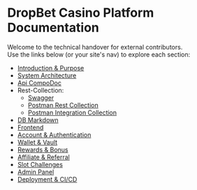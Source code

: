 # DropBet Casino Platform Documentation

Welcome to the technical handover for external contributors.  
Use the links below (or your site's nav) to explore each section:

- [Introduction & Purpose](https://evo-verse.github.io/Dropbet.com/introduction.html)  
- [System Architecture](https://evo-verse.github.io/Dropbet.com/system-architecture.html)  
- [Api CompoDoc](https://evo-verse.github.io/Dropbet.com/api-docs/index.html)
- Rest-Collection:
  - [Swagger](https://api.dropbet-stage.com/swagger/#/)
  - [Postman Rest Collection](https://evo-verse.github.io/Dropbet.com/postman-collections/dropbet-rest-api.postman_collection.json)
  - [Postman Integration Collection](https://evo-verse.github.io/Dropbet.com/postman-collections/dropbet-integration-api.postman_collection.json)
- [DB Markdown](https://evo-verse.github.io/Dropbet.com/db-schema-documentation.html)
- [Frontend](https://evo-verse.github.io/Dropbet.com/frontend.html)  
- [Account & Authentication](https://evo-verse.github.io/Dropbet.com/authentication.html)  
- [Wallet & Vault](https://evo-verse.github.io/Dropbet.com/wallet-vault.html)  
- [Rewards & Bonus](https://evo-verse.github.io/Dropbet.com/rewards-bonus.html)  
- [Affiliate & Referral](https://evo-verse.github.io/Dropbet.com/affiliate-referral.html)  
- [Slot Challenges](https://evo-verse.github.io/Dropbet.com/challenges.html)  
- [Admin Panel](https://evo-verse.github.io/Dropbet.com/admin-panel.html)  
- [Deployment & CI/CD](https://evo-verse.github.io/Dropbet.com/deployment-cicd.html)